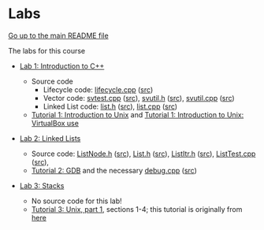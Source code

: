 Labs
====

[Go up to the main README file](../README.html)

The labs for this course

- [Lab 1: Introduction to C++](lab01/index.html)
  - Source code
    - Lifecycle code: [lifecycle.cpp](lab01/lifecycle.cpp.html) ([src](lab01/lifecycle.cpp))
    - Vector code: [svtest.cpp](lab01/svtest.cpp.html) ([src](lab01/svtest.cpp)),
      [svutil.h](lab01/svutil.h.html) ([src](lab01/svutil.h)),
      [svutil.cpp](lab01/svutil.cpp.html) ([src](lab01/svutil.cpp))
    - Linked List code: [list.h](lab01/list.h.html) ([src](lab01/list.h)),
      [list.cpp](lab01/list.cpp.html) ([src](lab01/list.cpp))
  - [Tutorial 1: Introduction to Unix](../tutorials/01-intro-unix/index.html) and
    [Tutorial 1: Introduction to Unix: VirtualBox use](../tutorials/01-intro-unix/virtual-box.html)


- [Lab 2: Linked Lists](lab02/index.html)
  - Source code: 
      [ListNode.h](lab02/ListNode.h.html) ([src](lab02/ListNode.h)),
      [List.h](lab02/List.h.html) ([src](lab02/List.h)),
      [ListItr.h](lab02/ListItr.h.html) ([src](lab02/ListItr.h)),
      [ListTest.cpp](lab02/ListTest.cpp.html) ([src](lab02/ListTest.cpp)),
  - [Tutorial 2: GDB](../tutorials/02-gdb/index.html) and the necessary 
    [debug.cpp](../tutorials/02-gdb/debug.cpp.html) ([src](../tutorials/02-gdb/debug.cpp))

- [Lab 3: Stacks](lab03/index.html)
  - No source code for this lab!
  - [Tutorial 3: Unix, part
    1](../tutorials/03-04-more-unix/index.html), sections 1-4; this
    tutorial is originally from
    [here](http://www.ee.surrey.ac.uk/Teaching/Unix/)
